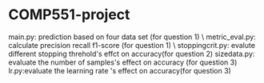 # COMP551-project

main.py: prediction based on four data set (for question 1) \\
metric_eval.py: calculate precision recall f1-score  (for question 1) \\ 
stoppingcrit.py: evalute different stopping threhold's effct on accuracy(for question 2)
sizedata.py: evaluate the number of samples's effect on accuracy (for question 3)
lr.py:evaluate the learning rate 's effect on accuracy(for question 3)
